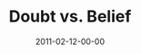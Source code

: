 ---
layout: message
category: message
series: "Heavy-Weights"
title: "Doubt vs. Belief"
date: 2011-02-12-00-00
message_id: 658
---